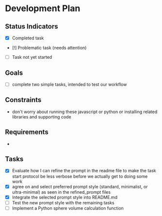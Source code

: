 # Development Plan

## Status Indicators
- [x] Completed task
- [!] Problematic task (needs attention)
- [ ] Task not yet started

## Goals
- [ ] complete two simple tasks, intended to test our workflow 

## Constraints
- don't worry about running these javascript or python or installing related libraries and supporting code

## Requirements
- 

## Tasks
- [x] Evaluate how I can refine the prompt in the readme file to make the task start protocol be less verbose before we actually get to doing some work
- [x] agree on and select preferred prompt style (standard, minimalist, or ultra-minimal) as seen in the refined_prompt files
- [x] Integrate the selected prompt style into README.md
- [ ] Test the new prompt style with the remaining tasks
- [ ] Implement a Python sphere volume calculation function
